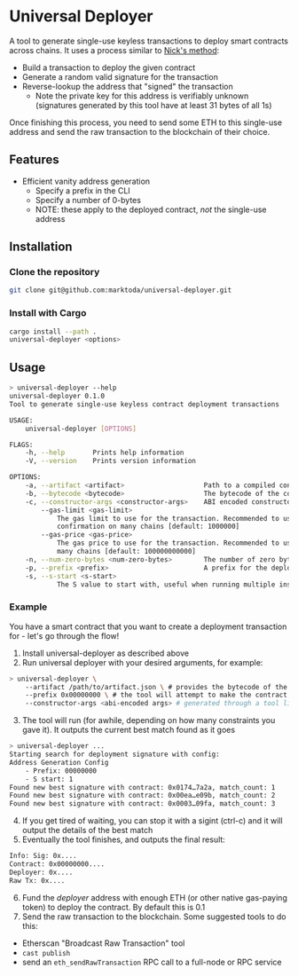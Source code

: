 # Universal Deployer

A tool to generate single-use keyless transactions to deploy smart contracts across chains. It uses a process similar to [Nick's method](https://weka.medium.com/how-to-send-ether-to-11-440-people-187e332566b7):
- Build a transaction to deploy the given contract
- Generate a random valid signature for the transaction   
- Reverse-lookup the address that "signed" the transaction
    - Note the private key for this address is verifiably unknown (signatures generated by this tool have at least 31 bytes of all 1s)

Once finishing this process, you need to send some ETH to this single-use address and send the raw transaction to the blockchain of their choice.

## Features
- Efficient vanity address generation
    - Specify a prefix in the CLI
    - Specify a number of 0-bytes
    - NOTE: these apply to the deployed contract, _not_ the single-use address
 
## Installation
### Clone the repository
```bash
git clone git@github.com:marktoda/universal-deployer.git
```

### Install with Cargo
```bash
cargo install --path .
universal-deployer <options>
```
 
## Usage
```bash
> universal-deployer --help
universal-deployer 0.1.0
Tool to generate single-use keyless contract deployment transactions

USAGE:
    universal-deployer [OPTIONS]

FLAGS:
    -h, --help       Prints help information
    -V, --version    Prints version information

OPTIONS:
    -a, --artifact <artifact>                    Path to a compiled contract artifact
    -b, --bytecode <bytecode>                    The bytecode of the contract to deploy
    -c, --constructor-args <constructor-args>    ABI encoded constructor args to pass to the deployment
        --gas-limit <gas-limit>
            The gas limit to use for the transaction. Recommended to use a generally overestimated limit to allow
            confirmation on many chains [default: 1000000]
        --gas-price <gas-price>
            The gas price to use for the transaction. Recommended to use a generally high price to allow confirmation on
            many chains [default: 100000000000]
    -n, --num-zero-bytes <num-zero-bytes>        The number of zero bytes to exist in the deployed contract address
    -p, --prefix <prefix>                        A prefix for the deployed contract address
    -s, --s-start <s-start>
            The S value to start with, useful when running multiple instances to grind
```

### Example
You have a smart contract that you want to create a deployment transaction for - let's go through the flow!
1. Install universal-deployer as described above
2. Run universal deployer with your desired arguments, for example:
```bash
> universal-deployer \
    --artifact /path/to/artifact.json \ # provides the bytecode of the contract to deployer
    --prefix 0x00000000 \ # the tool will attempt to make the contract address begin with 4 0-bytes
    --constructor-args <abi-encoded args> # generated through a tool like `cast abi-encode`
```
3. The tool will run (for awhile, depending on how many constraints you gave it). It outputs the current best match found as it goes
```bash
> universal-deployer ...
Starting search for deployment signature with config: 
Address Generation Config
	- Prefix: 00000000
	- S start: 1
Found new best signature with contract: 0x0174…7a2a, match_count: 1
Found new best signature with contract: 0x00ea…e09b, match_count: 2
Found new best signature with contract: 0x0003…09fa, match_count: 3
```
4. If you get tired of waiting, you can stop it with a sigint (ctrl-c) and it will output the details of the best match
5. Eventually the tool finishes, and outputs the final result:
```bash
Info: Sig: 0x....
Contract: 0x00000000....
Deployer: 0x....
Raw Tx: 0x....
```
6. Fund the _deployer_ address with enough ETH (or other native gas-paying token) to deploy the contract. By default this is 0.1
7. Send the raw transaction to the blockchain. Some suggested tools to do this:
- Etherscan "Broadcast Raw Transaction" tool
- `cast publish`
- send an `eth_sendRawTransaction` RPC call to a full-node or RPC service
